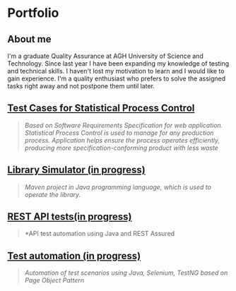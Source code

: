 # Portfolio
## About me
I'm a graduate Quality Assurance at AGH University of Science and Technology. Since last year I have been expanding my knowledge of testing and technical skills. I haven't lost my motivation to learn and I would like to gain experience. I'm a quality enthusiast who prefers to solve the assigned tasks right away and not postpone them until later.


## [Test Cases for Statistical Process Control](https://drive.google.com/file/d/1UuBd6j9zmAqWEOTCTnm7ZSJqYeanwAT4/view?usp=sharing) 
> *Based on Software Requirements Specification for web application. Statistical Process Control is used to manage for any production process. Application helps ensure the process operates efficiently, producing more specification-conforming product with less waste*
## [Library Simulator (in progress)](https://gitlab.com/MichnaSylwia/project-library-simulator)
> *Maven project in Java programming language, which is used to operate the library.*
## [REST API tests(in progress)](https://link-url-here.org)
> *API test automation using Java and REST Assured
## [Test automation (in progress)](https://link-url-here.org)
> *Automation of test scenarios using Java, Selenium, TestNG based on Page Object Pattern*
